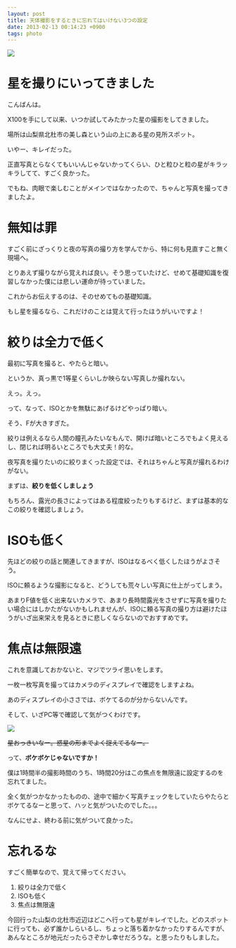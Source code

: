 ```yaml
---
layout: post
title: 天体撮影をするときに忘れてはいけない3つの設定
date: 2013-02-13 00:14:23 +0900
tags: photo
---
```

![](https://skim.milk200.cc/20130213_photo/image1.jpg)

# 星を撮りにいってきました

こんばんは。

X100を手にして以来、いつか試してみたかった星の撮影をしてきました。

場所は山梨県北杜市の美し森という山の上にある星の見所スポット。

いやー、キレイだった。

正直写真とらなくてもいいんじゃないかってくらい、ひと粒ひと粒の星がキラッキラしてて、すごく良かった。

でもね、肉眼で楽しむことがメインではなかったので、ちゃんと写真を撮ってきましたよ。

# 無知は罪

すごく前にざっくりと夜の写真の撮り方を学んでから、特に何も見直すこと無く現場へ。

とりあえず撮りながら覚えれば良い。そう思っていたけど、せめて基礎知識を復習しなかった僕には悲しい運命が待っていました。

これからお伝えするのは、そのせめてもの基礎知識。

もし星を撮るなら、これだけのことは覚えて行ったほうがいいですよ！

# 絞りは全力で低く

最初に写真を撮ると、やたらと暗い。

というか、真っ黒で1等星くらいしか映らない写真しか撮れない。

えっ。えっ。

って、なって、ISOとかを無駄にあげるけどやっぱり暗い。


そう、Fが大きすぎた。

絞りは例えるなら人間の瞳孔みたいなもんで、開けば暗いところでもよく見えるし、閉じれば明るいところでも大丈夫！的な。

夜写真を撮りたいのに絞りまくった設定では、それはちゃんと写真が撮れるわけがない。

まずは、__絞りを低くしましょう__

もちろん、露光の長さによってはある程度絞ったりもするけど、まずは基本的なこの絞りを確認しましょう。


# ISOも低く

先ほどの絞りの話と関連してきますが、ISOはなるべく低くしたほうがよさそう。

ISOに頼るような撮影になると、どうしても荒々しい写真に仕上がってしまう。

あまりF値を低く出来ないカメラで、あまり長時間露光をさせずに写真を撮りたい場合にはしかたがないかもしれませんが、ISOに頼る写真の撮り方は避けたほうがいざ出来栄えを見るときに悲しくならないのでおすすめです。

# 焦点は無限遠

これを意識しておかないと、マジでツライ思いをします。

一枚一枚写真を撮ってはカメラのディスプレイで確認をしますよね。

あのディスプレイの小ささでは、ボケてるのが分からないんです。

そして、いざPC等で確認して気がつくわけです。

![](https://skim.milk200.cc/20130213_photo/image2.jpg)

<s>星おっきいなー。惑星の形までよく捉えてるなー。</s>

って、__ボケボケじゃないですか！__

僕は1時間半の撮影時間のうち、1時間20分はこの焦点を無限遠に設定するのを忘れてました。

全く気がつかなかったものの、途中で細かく写真チェックをしていたらやたらとボケてるなーと思って、ハッと気がついたのでした。。。

なんにせよ、終わる前に気がついて良かった。

# 忘れるな

すごく簡単なので、覚えて帰ってください。

1. 絞りは全力で低く
2. ISOも低く
3. 焦点は無限遠

今回行った山梨の北杜市近辺はどこへ行っても星がキレイでした。どのスポットに行っても、必ず誰かしらいるし、ちょっと落ち着かなかったりするんですが、あんなところが地元だったらさぞかし幸せだろうな。と思ったりもしました。
